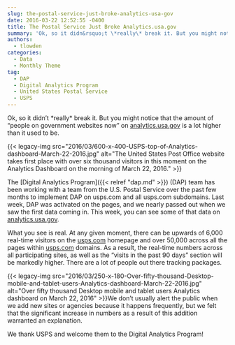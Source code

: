 ```yaml
---
slug: the-postal-service-just-broke-analytics-usa-gov
date: 2016-03-22 12:52:55 -0400
title: The Postal Service Just Broke Analytics.usa.gov
summary: 'Ok, so it didn&rsquo;t \*really\* break it. But you might notice that the amount of &ldquo;people on government websites now&rdquo; on analytics.usa.gov is a lot higher than it used to be. {{< legacy-img src="2016/03/600-x-400-USPS-top-of-Analytics-dashboard-March-22-2016.jpg" alt="The United States Post Office website takes first place with over six thousand visitors in this moment on the Analytics Dashboard'
authors:
  - tlowden
categories:
  - Data
  - Monthly Theme
tag:
  - DAP
  - Digital Analytics Program
  - United States Postal Service
  - USPS
---
```


Ok, so it didn’t \*really\* break it. But you might notice that the amount of “people on government websites now” on [analytics.usa.gov](https://analytics.usa.gov/) is a lot higher than it used to be.

{{< legacy-img src="2016/03/600-x-400-USPS-top-of-Analytics-dashboard-March-22-2016.jpg" alt="The United States Post Office website takes first place with over six thousand visitors in this moment on the Analytics Dashboard on the morning of March 22, 2016." >}}

The [Digital Analytics Program]({{< relref "dap.md" >}}) (DAP) team has been working with a team from the U.S. Postal Service over the past few months to implement DAP on usps.com and all usps.com subdomains. Last week, DAP was activated on the pages, and we nearly passed out when we saw the first data coming in. This week, you can see some of that data on [analytics.usa.gov](https://analytics.usa.gov/).

What you see is real. At any given moment, there can be upwards of 6,000 real-time visitors on the [usps.com](https://www.usps.com/) homepage and over 50,000 across all the pages within [usps.com](https://www.usps.com/) domains. As a result, the real-time numbers across all participating sites, as well as the “visits in the past 90 days” section will be markedly higher. There are a lot of people out there tracking packages.

{{< legacy-img src="2016/03/250-x-180-Over-fifty-thousand-Desktop-mobile-and-tablet-users-Analytics-dashboard-March-22-2016.jpg" alt="Over fifty thousand Desktop mobile and tablet users Analytics dashboard on March 22, 2016" >}}We don’t usually alert the public when we add new sites or agencies because it happens frequently, but we felt that the significant increase in numbers as a result of this addition warranted an explanation.

We thank USPS and welcome them to the Digital Analytics Program!